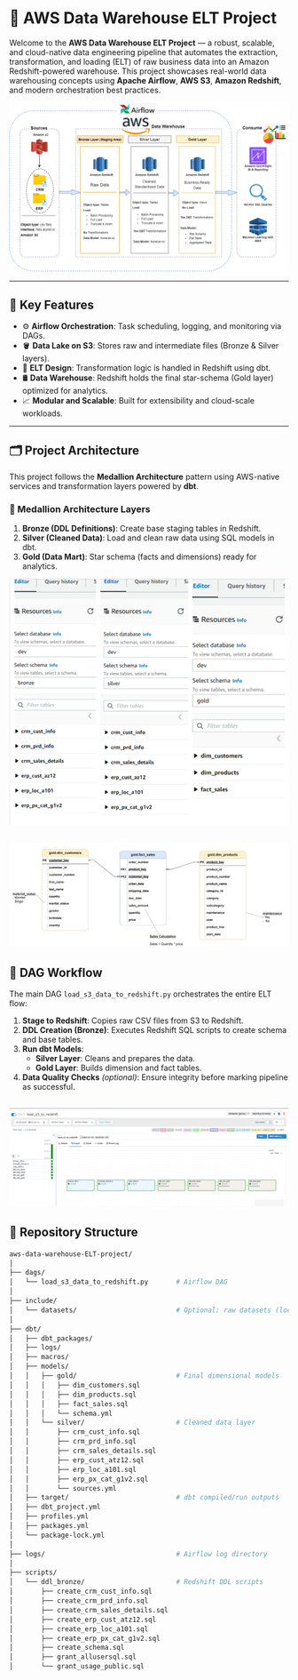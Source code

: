# 🚀 AWS Data Warehouse ELT Project

Welcome to the **AWS Data Warehouse ELT Project** — a robust, scalable, and cloud-native data engineering pipeline that automates the extraction, transformation, and loading (ELT) of raw business data into an Amazon Redshift-powered warehouse. This project showcases real-world data warehousing concepts using **Apache Airflow**, **AWS S3**, **Amazon Redshift**, and modern orchestration best practices.

![Architecture](./include/docs/architecture.png)

---

## 🧠 Key Features

- ⚙️ **Airflow Orchestration**: Task scheduling, logging, and monitoring via DAGs.  
- 🪣 **Data Lake on S3**: Stores raw and intermediate files (Bronze & Silver layers).  
- 🧽 **ELT Design**: Transformation logic is handled in Redshift using dbt.  
- 🛢 **Data Warehouse**: Redshift holds the final star-schema (Gold layer) optimized for analytics.  
- 📈 **Modular and Scalable**: Built for extensibility and cloud-scale workloads.

---

## 🗂️ Project Architecture

This project follows the **Medallion Architecture** pattern using AWS-native services and transformation layers powered by **dbt**.

### 🧱 Medallion Architecture Layers

1. **Bronze (DDL Definitions)**: Create base staging tables in Redshift.  
2. **Silver (Cleaned Data)**: Load and clean raw data using SQL models in dbt.  
3. **Gold (Data Mart)**: Star schema (facts and dimensions) ready for analytics.

![Tables](./include/docs/redshift.png)

![StarSchema](./include/docs/data_model.png)
---

## 🔁 DAG Workflow

The main DAG `load_s3_data_to_redshift.py` orchestrates the entire ELT flow:

1. **Stage to Redshift**: Copies raw CSV files from S3 to Redshift.  
2. **DDL Creation (Bronze)**: Executes Redshift SQL scripts to create schema and base tables.  
3. **Run dbt Models**:  
   - **Silver Layer**: Cleans and prepares the data.  
   - **Gold Layer**: Builds dimension and fact tables.  
4. **Data Quality Checks** *(optional)*: Ensure integrity before marking pipeline as successful.

![Airflow](./include/docs/airflow.png)
---

## 📁 Repository Structure

```bash
aws-data-warehouse-ELT-project/
│
├── dags/
│   └── load_s3_data_to_redshift.py       # Airflow DAG
│
├── include/
│   └── datasets/                         # Optional: raw datasets (local testing)
│
├── dbt/
│   ├── dbt_packages/
│   ├── logs/
│   ├── macros/
│   ├── models/
│   │   ├── gold/                         # Final dimensional models
│   │   │   ├── dim_customers.sql
│   │   │   ├── dim_products.sql
│   │   │   ├── fact_sales.sql
│   │   │   └── schema.yml
│   │   └── silver/                       # Cleaned data layer
│   │       ├── crm_cust_info.sql
│   │       ├── crm_prd_info.sql
│   │       ├── crm_sales_details.sql
│   │       ├── erp_cust_atz12.sql
│   │       ├── erp_loc_a101.sql
│   │       ├── erp_px_cat_g1v2.sql
│   │       └── sources.yml
│   ├── target/                           # dbt compiled/run outputs
│   ├── dbt_project.yml
│   ├── profiles.yml
│   ├── packages.yml
│   └── package-lock.yml
│
├── logs/                                 # Airflow log directory
│
├── scripts/
│   └── ddl_bronze/                       # Redshift DDL scripts
│       ├── create_crm_cust_info.sql
│       ├── create_crm_prd_info.sql
│       ├── create_crm_sales_details.sql
│       ├── create_erp_cust_atz12.sql
│       ├── create_erp_loc_a101.sql
│       ├── create_erp_px_cat_g1v2.sql
│       ├── create_schema.sql
│       ├── grant_allusersql.sql
│       └── grant_usage_public.sql

